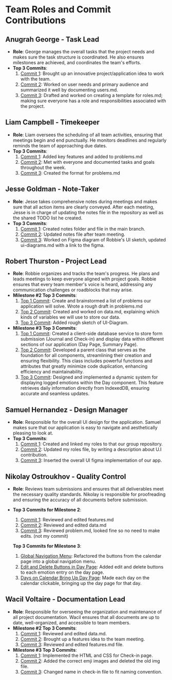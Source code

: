 # Team Roles and Commit Contributions

## Anugrah George - Task Lead

- **Role**: George manages the overall tasks that the project needs and makes sure the task structure is coordinated. He also ensures milestones are achieved, and coordinates the team's efforts.
- **Top 3 Commits**:
  1. [Commit 1](https://github.com/rthurston1/Team01-Web-Application-Concept-Design/commit/002debca589a17663e3ae6156a82ab5758d57051): Brought up an innovative project/application idea to work with the team.
  2. [Commit 2](https://github.com/rthurston1/Team01-Web-Application-Cherish/commit/d471ea48d0217f6a9b5ea471f60dc191ec0eb35e): Worked on user needs and primary audience and summarized it well by documenting users.md.
  3. [Commit 3](https://github.com/rthurston1/Team01-Web-Application-Cherish/commit/6af3a14589e6eaa7cfb0c4ec4fc658dcdc344e2e): Drafted and worked on creating a template for roles.md; making sure everyone has a role and responsibilities associated with the project.

## Liam Campbell - Timekeeper

- **Role**: Liam oversees the scheduling of all team activities, ensuring that meetings begin and end punctually. He monitors deadlines and regularly reminds the team of approaching due dates.
- **Top 3 Commits**:
  1. [Commit 1](https://github.com/rthurston1/Team01-Web-Application-Cherish/commit/b385dc2755c762ea2c05b4679bb04bc5ca9b7f5b): Added key features and added to problems.md
  2. [Commit 2](https://github.com/rthurston1/Team01-Web-Application-Cherish/commit/6244cb5bab87484f2f0634da24e76ce88408ec89): Met with everyone and documented tasks and goals throughout the week.
  3. [Commit 3](https://github.com/rthurston1/Team01-Web-Application-Cherish/commit/4cd1cecf806156e5ecf8a0c913983a2e37ea4f95): Created the format for problems.md

## Jesse Goldman - Note-Taker

- **Role**: Jesse takes comprehensive notes during meetings and makes sure that all action items are clearly conveyed. After each meeting, Jesse is in charge of updating the notes file in the repository as well as the shared TODO list he created.
- **Top 3 Commits**:
  1. [Commit 1](https://github.com/rthurston1/Team01-Web-Application-Concept-Design/commit/6c2ea8ac552fce25074cbeb870d86d244cfaf1c3): Created notes folder and file in the main branch.
  2. [Commit 2](https://github.com/rthurston1/Team01-Web-Application-Concept-Design/commit/62523bf0ff089fb33cf035d9464153367bd0e915): Updated notes file after team meeting.
  3. [Commit 3](https://github.com/rthurston1/Team01-Web-Application-Concept-Design/commit/5a3f407e3883248521bf97da8ad44bb91acc77fe): Worked on Figma diagram of Robbie's UI sketch, updated ui-diagrams.md with a link to the figma.

## Robert Thurston - Project Lead

- **Role**: Robbie organizes and tracks the team's progress. He plans and leads meetings to keep everyone aligned with project goals. Robbie ensures that every team member's voice is heard, addressing any communication challenges or roadblocks that may arise.
- **Milestone #2 Top 3 Commits**:
  1. [Top 1 Commit](https://github.com/rthurston1/Team01-Web-Application-Concept-Design/commit/7c76b66e63da5389c1606f124f244b3153b4add9): Create and brainstormed a list of problems our application will solve. Wrote a rough draft in problems.md
  2. [Top 2 Commit](https://github.com/rthurston1/Team01-Web-Application-Concept-Design/commit/0b9961c7ea6281aeef4ef78296862550115b09ba): Created and worked on data.md, explaining which kinds of variables we will use to store our data.
  3. [Top 3 Commit](https://github.com/rthurston1/Team01-Web-Application-Concept-Design/commit/489b01edb69bf12af90cfe140d005e8471e151e8): Added rough sketch of UI-Diagram.
- **Milestone #3 Top 3 Commits**:
  1. [Top 1 Commit](https://github.com/rthurston1/Team01-Web-Application-Concept-Design/commit/89738f634f31ff4f2e6e4889ff355972b6a0b309): Created a client-side database service to store form submission (Journal and Check-in) and display data within different sections of our application (Day Page, Summary Page).
  2. [Top 2 Commit](https://github.com/rthurston1/Team01-Web-Application-Concept-Design/commit/228abee85e2bee59234fecf12293bf539583ca02): Developed a parent class that serves as the foundation for all components, streamlining their creation and ensuring flexibility. This class includes powerful functions and attributes that greatly minimize code duplication, enhancing efficiency and maintainability.
  3. [Top 3 Commit](https://github.com/rthurston1/Team01-Web-Application-Concept-Design/commit/5136eca1edb37bfa95f994ca14b1e663c05f4b1c): Designed and implemented a dynamic system for displaying logged emotions within the Day component. This feature retrieves daily information directly from IndexedDB, ensuring accurate and seamless updates.

## Samuel Hernandez - Design Manager

- **Role**: Responsible for the overall UI design for the application. Samuel makes sure that our application is easy to navigate and aesthetically pleasing to look at.
- **Top 3 Commits**:
  1. [Commit 1](https://github.com/rthurston1/Team01-Web-Application-Concept-Design/commit/c6da337d7228340dd19443be39f0506c9ba9aeb7): Created and linked my roles to that our group repository.
  2. [Commit 2](https://github.com/rthurston1/Team01-Web-Application-Cherish/commit/24f263514c34cd7079219bd054215bbf341cbe25): Updated my roles file, by writing a description about U.I contribution.
  3. [Commit 3](https://github.com/rthurston1/Team01-Web-Application-Cherish/commit/a6bcef1635a3b932645c958232527d1cfc2d2130): Inserted the overall UI figma implementation of our app.

## Nikolay Ostroukhov - Quality Control

- **Role**: Reviews team submissions and ensures that all deliverables meet the necessary quality standards. Nikolay is responsible for proofreading and ensuring the accuracy of all documents before submission.
- **Top 3 Commits for Milestone 2**:

  1. [Commit 1](https://github.com/rthurston1/Team01-Web-Application-Concept-Design/commit/14880d53801500d05fee2482b344c43f35d312c8): Reviewed and edited features.md
  2. [Commit 2](https://github.com/rthurston1/Team01-Web-Application-Concept-Design/commit/743c75293655b8808375430500e12a8bd9f80018): Reviewed and edited data.md
  3. [Commit 3](https://github.com/rthurston1/Team01-Web-Application-Concept-Design/commit/4f08925f0cbd92b2825c3f2499024a13f6720ac3): Reviewed problem.md, looked fine so no need to make edits. (not my commit)

  **Top 3 Commits for Milestone 3**:

  1. [Global Navigation Menu](https://github.com/rthurston1/Team01-Web-Application-Cherish/pull/36): Refactored the buttons from the calendar page into a global navigation menu.
  2. [Edit and Delete Buttons in Day Page](https://github.com/rthurston1/Team01-Web-Application-Cherish/pull/84): Added edit and delete buttons to each emotion entry on the day page.
  3. [Days on Calendar Bring Up Day Page](https://github.com/rthurston1/Team01-Web-Application-Cherish/commit/da6ece0a68a491c7cc5f537b62edc839501dfb34): Made each day on the calendar clickable, bringing up the day page for that day.

## Wacil Voltaire - Documentation Lead

- **Role**: Responsible for overseeing the organization and maintenance of all project documentation. Wacil ensures that all documents are up to date, well-organized, and accessible to team members.
- **Milestone #2 Top 3 Commits**:
  1. [Commit 1](https://github.com/rthurston1/Team01-Web-Application-Cherish/commit/a5b7d3dced591d55a70a7d1173ddd51a33cc3664): Reviewed and edited data.md.
  2. [Commit 2](https://github.com/rthurston1/Team01-Web-Application-Cherish/commit/da4837d3521365be7f9dd21c42b0d5a710e88b46): Brought up a features idea to the team meeting.
  3. [Commit 3](https://github.com/rthurston1/Team01-Web-Application-Cherish/commit/fbf1078c7d1e63eb887a2525522c4d5edc36728c): Reviewed and edited features.md file.
- **Milestone #3 Top 3 Commits**:
  1. [Commit 1](https://github.com/rthurston1/Team01-Web-Application-Cherish/commit/036c4f5cd093e49d1c8be375c9d1185515b4ce43): Implemented the HTML and CSS for Check-in page.
  2. [Commit 2](https://github.com/rthurston1/Team01-Web-Application-Cherish/commit/fa9392077531c2f0721ea361626bd0dcb750325e#diff-a766bb0958d6307800c1d49c8cd83a68d09d3437e913cd7febb8645bfd2c826c): Added the correct emji images and deleted the old img file.
  3. [Commit 3](https://github.com/rthurston1/Team01-Web-Application-Cherish/commit/e6cac128a64e06c8ef035f19d32cbeeb35c1f9e7): Changed name in check-in file to fit naming convention.
